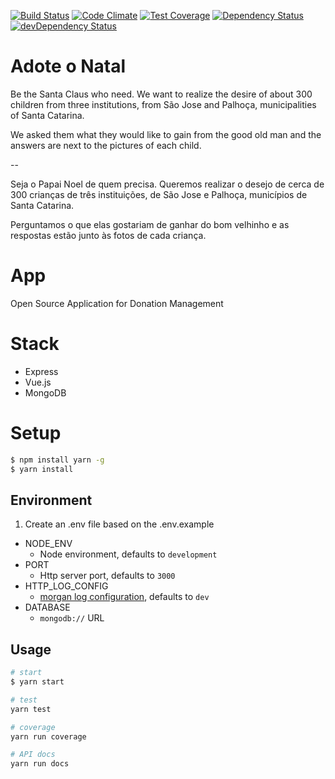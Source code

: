 [![Build Status](https://travis-ci.org/involvestecnologia/adoteonatal.svg?branch=master)](https://travis-ci.org/involvestecnologia/adoteonatal)
[![Code Climate](https://codeclimate.com/github/involvestecnologia/adoteonatal/badges/gpa.svg)](https://codeclimate.com/github/involvestecnologia/adoteonatal)
[![Test Coverage](https://codeclimate.com/github/involvestecnologia/adoteonatal/badges/coverage.svg)](https://codeclimate.com/github/involvestecnologia/adoteonatal/coverage)
[![Dependency Status](https://david-dm.org/involvestecnologia/adoteonatal/status.svg)](https://david-dm.org/involvestecnologia/adoteonatal#info=dependencies)
[![devDependency Status](https://david-dm.org/involvestecnologia/adoteonatal/dev-status.svg)](https://david-dm.org/involvestecnologia/adoteonatal#info=devDependencies)

# Adote o Natal
Be the Santa Claus who need.
We want to realize the desire of about 300 children from three institutions, from São Jose and Palhoça, municipalities of Santa Catarina.

We asked them what they would like to gain from the good old man and the answers are next to the pictures of each child.

--

Seja o Papai Noel de quem precisa.
Queremos realizar o desejo de cerca de 300 crianças de três instituições, de São Jose e Palhoça, municípios de Santa Catarina.

Perguntamos o que elas gostariam de ganhar do bom velhinho e as respostas estão junto às fotos de cada criança.

# App

Open Source Application for Donation Management

# Stack

- Express
- Vue.js
- MongoDB

# Setup
```bash
$ npm install yarn -g
$ yarn install
```
## Environment
1. Create an .env file based on the .env.example

* NODE_ENV
  - Node environment, defaults to `development`
* PORT
  - Http server port, defaults to `3000`
* HTTP_LOG_CONFIG
  - [morgan log configuration](https://github.com/expressjs/morgan#predefined-formats), defaults to `dev`
* DATABASE
  - `mongodb://` URL

## Usage
```bash
# start
$ yarn start

# test
yarn test

# coverage
yarn run coverage

# API docs
yarn run docs
```